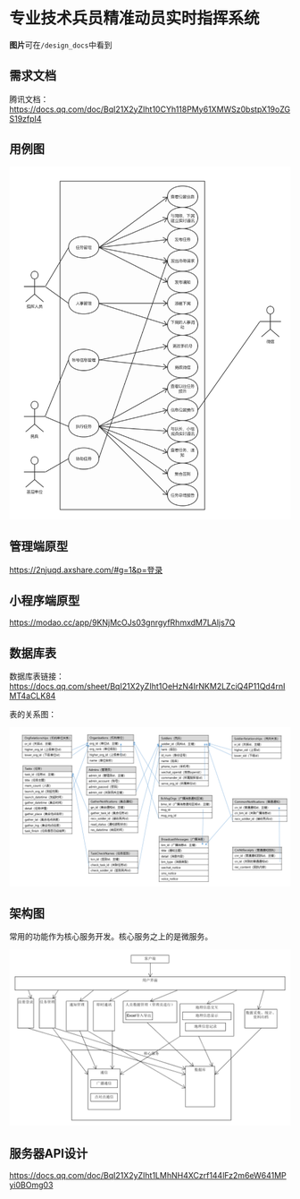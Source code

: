 # 专业技术兵员精准动员实时指挥系统

**图片**可在`/design_docs`中看到

## 需求文档

腾讯文档：
https://docs.qq.com/doc/BqI21X2yZIht10CYh118PMy61XMWSz0bstpX19oZGS19zfpI4 

## 用例图

![用例图](https://raw.githubusercontent.com/MBControlGroup/command-system/master/design_docs/usecase.png)

## 管理端原型

https://2njuqd.axshare.com/#g=1&p=登录

## 小程序端原型

https://modao.cc/app/9KNjMcOJs03gnrgyfRhmxdM7LAljs7Q

## 数据库表

数据库表链接：
https://docs.qq.com/sheet/BqI21X2yZIht1OeHzN4IrNKM2LZciQ4P11Qd4rnIMT4aCLK84 

表的关系图：

![数据库表关系](./design_docs/tableRelationships.png)

## 架构图

常用的功能作为核心服务开发。核心服务之上的是微服务。

![架构图](https://raw.githubusercontent.com/MBControlGroup/command-system/master/design_docs/architecture.png)

## 服务器API设计

https://docs.qq.com/doc/BqI21X2yZIht1LMhNH4XCzrf144lFz2m6eW641MPyi0BOmg03